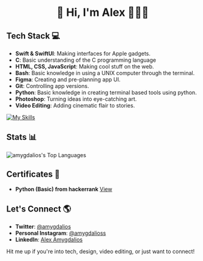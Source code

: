 # <p style="text-align: center;">👋 Hi, I'm Alex 👨🏻‍💻 </p>

## Tech Stack 💻

- **Swift & SwiftUI**: Making interfaces for Apple gadgets.
- **C**: Basic understanding of the C programming language
- **HTML, CSS, JavaScript**: Making cool stuff on the web.
- **Bash**: Basic knowledge in using a UNIX computer through the terminal.
- **Figma**: Creating and pre-planning app UI.
- **Git**: Controlling app versions.
- **Python**: Basic knowledge in creating terminal based tools using python.
- **Photoshop**: Turning ideas into eye-catching art.
- **Video Editing**: Adding cinematic flair to stories.

[![My Skills](https://skillicons.dev/icons?i=apple,bash,figma,ps,git,github,raspberrypi,linux,notion,py,c,swift,vscode,firebase&perline=7)](https://skillicons.dev)

## Stats 📊
![amygdalios's Top Languages](https://github-readme-stats.vercel.app/api/top-langs/?username=amygdalios&theme=monokai&show_icons=true&hide_border=false&layout=compact)


## Certificates 📜
- **Python (Basic) from hackerrank** [View](https://www.hackerrank.com/certificates/4ff987be7b7e)

## Let's Connect 🌎

- **Twitter**: [@amygdalios](https://twitter.com/amygdalios)
- **Personal Instagram**: [@amygdalioss](https://www.instagram.com/amygdalioss/)
- **LinkedIn**: [Alex Amygdalios](https://www.linkedin.com/in/%CE%B1%CE%BB%CE%AD%CE%BE%CE%B1%CE%BD%CE%B4%CF%81%CE%BF%CF%82-%CE%B1%CE%BC%CF%85%CE%B3%CE%B4%CE%B1%CE%BB%CE%B9%CF%8C%CF%82-525308283/)

Hit me up if you're into tech, design, video editing, or just want to connect!
